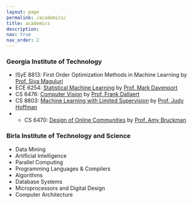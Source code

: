 ```yaml
---
layout: page
permalink: /academics/
title: academics
description:
nav: true
nav_order: 2
---
```


### Georgia Institute of Technology

- ISyE 8813: First Order Optimization Methods in Machine Learning by [Prof. Siva Maguluri](https://sites.google.com/site/sivatheja/)
- ECE  6254: [Statistical Machine Learning](https://mdav.ece.gatech.edu/ece-6254-spring2022/) by [Prof. Mark Davenport](https://mdav.ece.gatech.edu/)
- CS   6476: [Computer Vision](https://dellaert.github.io/21F-x476/) by [Prof. Frank Dallaert](https://dellaert.github.io/)
- CS   8803: [Machine Learning with Limited Supervision](https://sites.google.com/view/cs8803ls-fa2021) by [Prof. Judy Hoffman](https://faculty.cc.gatech.edu/~judy/)
- - CS 6470: [Design of Online Communities](https://faculty.cc.gatech.edu/~asb/teaching/oc/23/) by [Prof. Amy Bruckman](https://faculty.cc.gatech.edu/~asb/)


### Birla Institute of Technology and Science

- Data Mining
- Artificial Intelligence
- Parallel Computing
- Programming Languages & Compilers
- Algorithms
- Database Systems
- Microprocessors and Digital Design
- Computer Architecture
